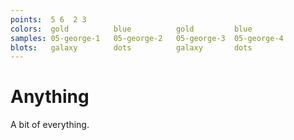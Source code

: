 ```yaml
---
points:  5 6  2 3
colors:  gold          blue          gold         blue
samples: 05-george-1   05-george-2   05-george-3  05-george-4
blots:   galaxy        dots          galaxy       dots
---
```


Anything
========

A bit of everything.